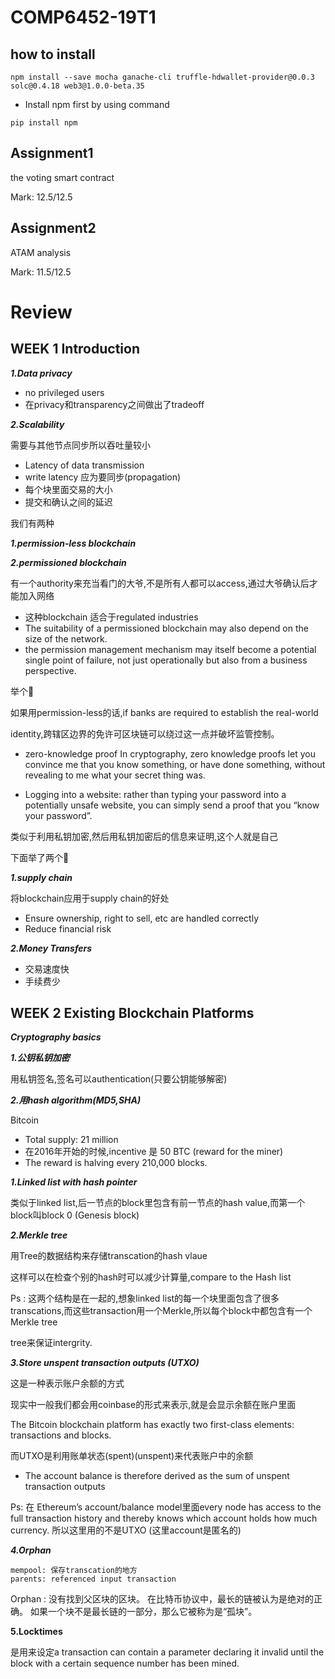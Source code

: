 # COMP6452-19T1

## how to install

`npm install --save mocha ganache-cli truffle-hdwallet-provider@0.0.3 solc@0.4.18 web3@1.0.0-beta.35 `

* Install npm first by using command 

`pip install npm`

## Assignment1

the voting smart contract

Mark: 12.5/12.5

## Assignment2

ATAM analysis

Mark: 11.5/12.5

# Review
## WEEK 1 Introduction

***1.Data privacy***
* no privileged users
* 在privacy和transparency之间做出了tradeoff

***2.Scalability***

需要与其他节点同步所以吞吐量较小

* Latency of data transmission 
* write latency 应为要同步(propagation)
* 每个块里面交易的大小
* 提交和确认之间的延迟 

我们有两种

***1.permission-less blockchain***

***2.permissioned  blockchain***

有一个authority来充当看门的大爷,不是所有人都可以access,通过大爷确认后才能加入网络

* 这种blockchain 适合于regulated industries
* The suitability of a permissioned blockchain may also depend on the size of the network.
* the permission management mechanism may itself become a potential single point of failure, not just operationally but also from a business perspective.

举个🌰

如果用permission-less的话,if banks are required to establish the real-world 

identity,跨辖区边界的免许可区块链可以绕过这一点并破坏监管控制。


- zero-knowledge proof 
In cryptography, zero knowledge proofs let you convince me that you know something, or have done something, without revealing to me what your secret thing was.

* Logging into a website: rather than typing your password into a potentially unsafe website, you can simply send a proof that you “know your password”.

类似于利用私钥加密,然后用私钥加密后的信息来证明,这个人就是自己

下面举了两个🌰

***1.supply chain***

将blockchain应用于supply chain的好处
*  Ensure ownership, right to sell, etc are handled correctly
*  Reduce financial risk

***2.Money Transfers***
* 交易速度快
* 手续费少

## WEEK 2 Existing Blockchain Platforms

***Cryptography basics***

***1.公钥私钥加密***

用私钥签名,签名可以authentication(只要公钥能够解密)

***2.用hash algorithm(MD5,SHA)***

Bitcoin

* Total supply: 21 million
* 在2016年开始的时候,incentive 是 50 BTC (reward for the miner)
* The reward is halving every 210,000 blocks.

***1.Linked list with hash pointer***

类似于linked list,后一节点的block里包含有前一节点的hash value,而第一个block叫block 0 (Genesis block)

***2.Merkle tree***

用Tree的数据结构来存储transcation的hash vlaue

这样可以在检查个别的hash时可以减少计算量,compare to the Hash list 

Ps : 这两个结构是在一起的,想象linked list的每一个块里面包含了很多transcations,而这些transaction用一个Merkle,所以每个block中都包含有一个Merkle tree

tree来保证intergrity.

***3.Store unspent transaction outputs (UTXO)***

这是一种表示账户余额的方式

现实中一般我们都会用coinbase的形式来表示,就是会显示余额在账户里面

The Bitcoin blockchain platform has exactly two first-class elements: transactions and blocks. 

而UTXO是利用账单状态(spent)(unspent)来代表账户中的余额

* The account balance is therefore derived as the sum of unspent transaction outputs 

Ps: 在 Ethereum’s account/balance model里面every node has access to the full transaction history and thereby knows which account holds how much currency. 所以这里用的不是UTXO (这里account是匿名的)

***4.Orphan***

```
mempool: 保存transcation的地方
parents: referenced input transaction
```
Orphan : 没有找到父区块的区块。 在比特币协议中，最长的链被认为是绝对的正确。 如果一个块不是最长链的一部分，那么它被称为是“孤块”。

**5.Locktimes**

是用来设定a transaction can contain a parameter declaring it invalid until the block with a certain sequence number has been mined.




